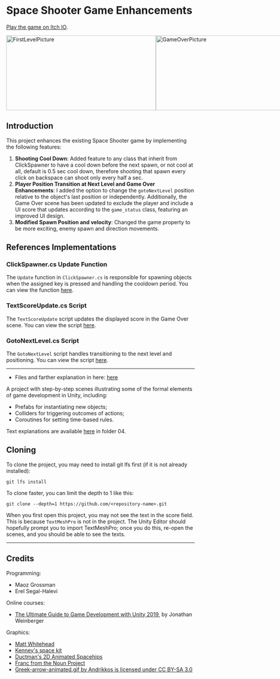 # Space Shooter Game Enhancements

[Play the game on Itch IO](https://kg-proj.itch.io/spaceship).

<div style="display: flex;">
    <img src="https://github.com/GiniProj/HW_Week3_Part1-Spaceship-AG/blob/main/FirstLevelPicture.png" alt="FirstLevelPicture" width="400" height="200">
    <img src="https://github.com/GiniProj/HW_Week3_Part1-Spaceship-AG/blob/main/GameOverPicture.png" alt="GameOverPicture" width="400" height="200">
</div>

## Introduction
This project enhances the existing Space Shooter game by implementing the following features:
1. **Shooting Cool Down**: Added feature to any class that inherit from ClickSpawner to have a cool down before the next spawn, or not cool at all, default is 0.5 sec cool down, therefore shooting that spawn every click on backspace can shoot only every half a sec. 
2. **Player Position Transition at Next Level and Game Over Enhancements**: I added the option to change the `gotoNextLevel` position relative to the object's last position or independently. Additionally, the Game Over scene has been updated to exclude the player and include a UI score that updates according to the `game_status` class, featuring an improved UI design.
3. **Modified Spawn Position and velocity**: Changed the game property to be more exciting, enemy spawn and direction movements.

## References Implementations

### ClickSpawner.cs Update Function
The `Update` function in `ClickSpawner.cs` is responsible for spawning objects when the assigned key is pressed and handling the cooldown period. You can view the function [here](https://github.com/GiniProj/HW_Week3_Part1-Spaceship-AG/blob/main/Assets/Scripts/2-spawners/ClickSpawner.cs#L37).

### TextScoreUpdate.cs Script
The `TextScoreUpdate` script updates the displayed score in the Game Over scene. You can view the script [here](https://github.com/GiniProj/HW_Week3_Part1-Spaceship-AG/blob/main/Assets/TextScoreUpdate.cs).

### GotoNextLevel.cs Script
The `GotoNextLevel` script handles transitioning to the next level and positioning. You can view the script [here](https://github.com/GiniProj/HW_Week3_Part1-Spaceship-AG/blob/main/Assets/Scripts/4-levels/GotoNextLevel.cs).

---
* Files and farther explanation in here:
[here](https://github.com/gamedev-at-ariel/gamedev-5782/blob/master/04-unity-triggers/homework.pdf)

A project with step-by-step scenes illustrating some of the formal elements of game development in Unity, including: 

* Prefabs for instantiating new objects;
* Colliders for triggering outcomes of actions;
* Coroutines for setting time-based rules.

Text explanations are available 
[here](https://github.com/gamedev-at-ariel/gamedev-5782/04-unity-triggers) in folder 04.

## Cloning
To clone the project, you may need to install git lfs first (if it is not already installed):

    git lfs install 

To clone faster, you can limit the depth to 1 like this:

    git clone --depth=1 https://github.com/<repository-name>.git

When you first open this project, you may not see the text in the score field.
This is because `TextMeshPro` is not in the project.
The Unity Editor should hopefully prompt you to import TextMeshPro;
once you do this, re-open the scenes, and you should be able to see the texts.

---

## Credits

Programming:
* Maoz Grossman
* Erel Segal-Halevi

Online courses:
* [The Ultimate Guide to Game Development with Unity 2019](https://www.udemy.com/the-ultimate-guide-to-game-development-with-unity/), by Jonathan Weinberger

Graphics:
* [Matt Whitehead](https://ccsearch.creativecommons.org/photos/7fd4a37b-8d1a-4d4c-80a2-4ca4a3839941)
* [Kenney's space kit](https://kenney.nl/assets/space-kit)
* [Ductman's 2D Animated Spacehips](https://assetstore.unity.com/packages/2d/characters/2d-animated-spaceships-96852)
* [Franc from the Noun Project](https://commons.wikimedia.org/w/index.php?curid=64661575)
* [Greek-arrow-animated.gif by Andrikkos is licensed under CC BY-SA 3.0](https://search.creativecommons.org/photos/2db102af-80d0-4ec8-9171-1ac77d2565ce)
